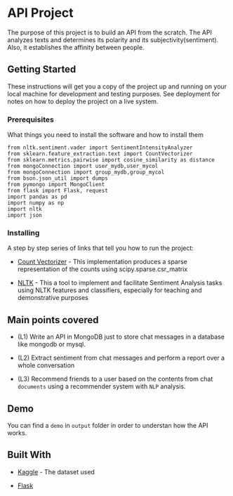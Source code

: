 # API Project

The purpose of this project is to build an API from the scratch.
The API analyzes texts and determines its polarity and its subjectivity(sentiment). 
Also, it establishes the affinity between people. 

## Getting Started

These instructions will get you a copy of the project up and running on your local machine for development and testing purposes. See deployment for notes on how to deploy the project on a live system.

### Prerequisites

What things you need to install the software and how to install them

```
from nltk.sentiment.vader import SentimentIntensityAnalyzer
from sklearn.feature_extraction.text import CountVectorizer
from sklearn.metrics.pairwise import cosine_similarity as distance
from mongoConnection import user_mydb,user_mycol
from mongoConnection import group_mydb,group_mycol
from bson.json_util import dumps
from pymongo import MongoClient
from flask import Flask, request
import pandas as pd
import numpy as np
import nltk
import json
```

### Installing

A step by step series of links that tell you how to run the project:

* [Count Vectorizer](https://scikit-learn.org/stable/modules/generated/sklearn.feature_extraction.text.CountVectorizer.html) - This implementation produces a sparse representation of the counts using scipy.sparse.csr_matrix

* [NLTK](https://www.nltk.org/api/nltk.sentiment.html) - This a tool to implement and facilitate Sentiment Analysis tasks using NLTK features and classifiers, especially for teaching and demonstrative purposes


## Main points covered

- (L1) Write an API in MongoDB just to store chat messages in a database like mongodb or mysql.

- (L2) Extract sentiment from chat messages and perform a report over a whole conversation
- (L3) Recommend friends to a user based on the contents from chat `documents` using a recommender system with `NLP` analysis.

## Demo

You can find a `demo` in `output` folder in order to understan how the API works.

## Built With

* [Kaggle](https://www.kaggle.com/pierremegret/dialogue-lines-of-the-simpsons) - The dataset used

* [Flask](https://flask.palletsprojects.com/en/1.1.x/)
